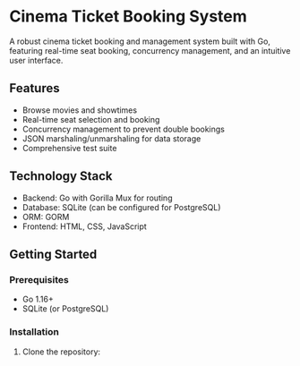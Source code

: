 # Cinema Ticket Booking System

A robust cinema ticket booking and management system built with Go, featuring real-time seat booking, concurrency management, and an intuitive user interface.

## Features

- Browse movies and showtimes
- Real-time seat selection and booking
- Concurrency management to prevent double bookings
- JSON marshaling/unmarshaling for data storage
- Comprehensive test suite

## Technology Stack

- Backend: Go with Gorilla Mux for routing
- Database: SQLite (can be configured for PostgreSQL)
- ORM: GORM
- Frontend: HTML, CSS, JavaScript

## Getting Started

### Prerequisites

- Go 1.16+
- SQLite (or PostgreSQL)

### Installation

1. Clone the repository:
